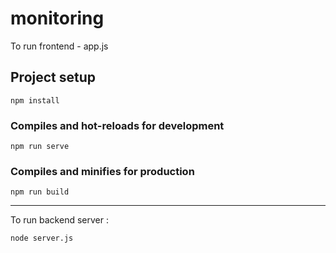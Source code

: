 # monitoring

To run frontend - app.js
## Project setup
```
npm install
```

### Compiles and hot-reloads for development
```
npm run serve
```

### Compiles and minifies for production
```
npm run build
```

----------------------------------------
To run backend server :
```
node server.js
```
